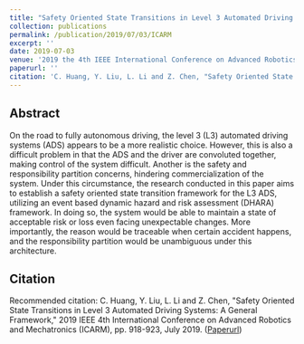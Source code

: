 ```yaml
---
title: "Safety Oriented State Transitions in Level 3 Automated Driving Systems: A General Framework"
collection: publications
permalink: /publication/2019/07/03/ICARM
excerpt: ''
date: 2019-07-03
venue: '2019 the 4th IEEE International Conference on Advanced Robotics and Mechatronics (ICARM)'
paperurl: ''
citation: 'C. Huang, Y. Liu, L. Li and Z. Chen, "Safety Oriented State Transitions in Level 3 Automated Driving Systems: A General Framework," 2019 IEEE 4th International Conference on Advanced Robotics and Mechatronics (ICARM), pp. 918-923, July 2019.'
---
```


## Abstract
On the road to fully autonomous driving, the level 3 (L3) automated driving systems (ADS) appears to be a more realistic choice. However, this is also a difficult problem in that the ADS and the driver are convoluted together, making control of the system difficult. Another is the safety and responsibility partition concerns, hindering commercialization of the system. Under this circumstance, the research conducted in this paper aims to establish a safety oriented state transition framework for the L3 ADS, utilizing an event based dynamic hazard and risk assessment (DHARA) framework. In doing so, the system would be able to maintain a state of acceptable risk or loss even facing unexpectable changes. More importantly, the reason would be traceable when certain accident happens, and the responsibility partition would be unambiguous under this architecture.

## Citation
Recommended citation: C. Huang, Y. Liu, L. Li and Z. Chen, "Safety Oriented State Transitions in Level 3 Automated Driving Systems: A General Framework," 2019 IEEE 4th International Conference on Advanced Robotics and Mechatronics (ICARM), pp. 918-923, July 2019. ([Paperurl](https://ieeexplore.ieee.org/abstract/document/8833761))
